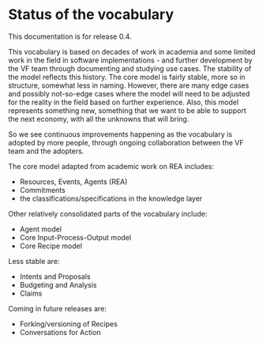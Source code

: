 # Status of the vocabulary

This documentation is for release 0.4.

This vocabulary is based on decades of work in academia and some limited work in the field in software implementations - and further development by the VF team through documenting and studying use cases.  The stability of the model reflects this history.  The core model is fairly stable, more so in structure, somewhat less in naming.  However, there are many edge cases and possibly not-so-edge cases where the model will need to be adjusted for the reality in the field based on further experience. Also, this model represents something new, something that we want to be able to support the next economy, with all the unknowns that will bring. 

So we see continuous improvements happening as the vocabulary is adopted by more people, through ongoing collaboration between the VF team and the adopters.

The core model adapted from academic work on REA includes:
* Resources, Events, Agents (REA)
* Commitments
* the classifications/specifications in the knowledge layer

Other relatively consolidated parts of the vocabulary include: 
* Agent model
* Core Input-Process-Output model
* Core Recipe model

Less stable are: 
* Intents and Proposals
* Budgeting and Analysis
* Claims

Coming in future releases are:
* Forking/versioning of Recipes
* Conversations for Action
